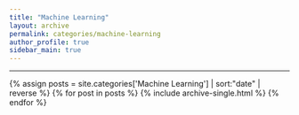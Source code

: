 ```yaml
---
title: "Machine Learning"
layout: archive
permalink: categories/machine-learning
author_profile: true
sidebar_main: true
---
```


<!-- 공백이 포함되어 있는 카테고리 이름의 경우 site.categories.['a b c'] 이런식으로! -->

***

{% assign posts = site.categories['Machine Learning'] | sort:"date" | reverse %}
{% for post in posts %}
  {% include archive-single.html %}
{% endfor %}

